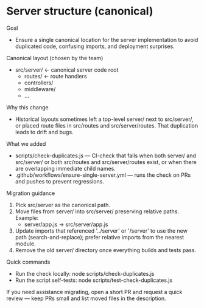 # Server structure (canonical)

Goal

- Ensure a single canonical location for the server implementation to avoid duplicated code, confusing imports, and deployment surprises.

Canonical layout (chosen by the team)

- src/server/  ← canonical server code root
  - routes/    ← route handlers
  - controllers/
  - middleware/
  - ...

Why this change

- Historical layouts sometimes left a top-level server/ next to src/server/, or placed route files in src/routes and src/server/routes. That duplication leads to drift and bugs.

What we added

- scripts/check-duplicates.js — CI-check that fails when both server/ and src/server/ or both src/routes and src/server/routes exist, or when there are overlapping immediate child names.
- .github/workflows/ensure-single-server.yml — runs the check on PRs and pushes to prevent regressions.

Migration guidance

1. Pick src/server as the canonical path.
2. Move files from server/ into src/server/ preserving relative paths. Example:
   - server/app.js -> src/server/app.js
3. Update imports that referenced '../server' or '/server' to use the new path (search-and-replace); prefer relative imports from the nearest module.
4. Remove the old server/ directory once everything builds and tests pass.

Quick commands

- Run the check locally: node scripts/check-duplicates.js
- Run the script self-tests: node scripts/test-check-duplicates.js

If you need assistance migrating, open a short PR and request a quick review — keep PRs small and list moved files in the description.
